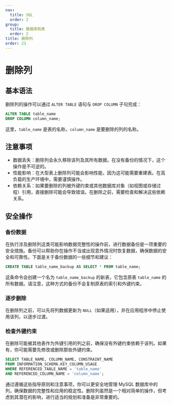 ```yaml
---
nav:
  title: SQL
  order: 2
group:
  title: 数据库和表
  order: 2
title: 删除列
order: 23
---
```


# 删除列

## 基本语法

删除列的操作可以通过 `ALTER TABLE` 语句与 `DROP COLUMN` 子句完成：

```sql
ALTER TABLE table_name
DROP COLUMN column_name;
```

这里，`table_name` 是表的名称，`column_name` 是要删除的列的名称。

## 注意事项

- 数据丢失：删除列会永久移除该列及其所有数据。在没有备份的情况下，这个操作是不可逆的。
- 性能影响：在大型表上删除列可能会影响性能，因为这可能需要重建表。在高负载的生产环境中，需要谨慎操作。
- 依赖关系：如果要删除的列被外键约束或其他数据库对象（如视图或存储过程）引用，直接删除可能会导致错误。在删除之前，需要检查和解决这些依赖关系。

## 安全操作

### 备份数据

在执行涉及删除列这类可能影响数据完整性的操作前，进行数据备份是一项重要的安全措施。备份可以帮助你在操作不当或出现意外情况时恢复数据，确保数据的安全和可靠性。下面是关于备份数据的一些细节和建议：

```sql
CREATE TABLE table_name_backup AS SELECT * FROM table_name;
```

这条命令会创建一个名为 `table_name_backup` 的新表，它包含原表 `table_name` 的所有数据。请注意，这种方式的备份不会复制原表的索引和外键约束。

### 逐步删除

在删除列之前，可以先将列数据更新为 `NULL`（如果适用），并在应用程序中停止使用该列，以逐步过渡。

### 检查外键约束

在删除可能被其他表作为外键引用的列之前，确保没有外键约束依赖于该列。如果有，你可能需要先修改或删除那些外键约束。

```sql
SELECT TABLE_NAME, COLUMN_NAME, CONSTRAINT_NAME
FROM INFORMATION_SCHEMA.KEY_COLUMN_USAGE
WHERE REFERENCED_TABLE_NAME = 'table_name'
AND REFERENCED_COLUMN_NAME = 'column_name';
```

通过遵循这些指导原则和注意事项，你可以更安全地管理 MySQL 数据库中的列，确保数据的完整性和应用的稳定性。删除列虽然是一个相对简单的操作，但考虑到其潜在的影响，进行适当的规划和准备是非常重要的。
